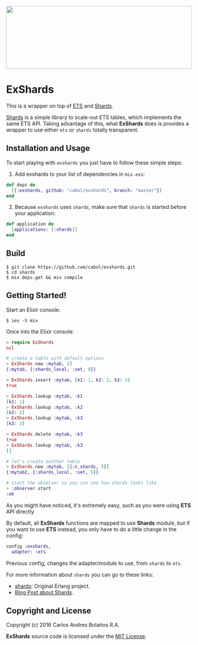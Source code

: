 <img src="http://38.media.tumblr.com/db32471b7c8870cbb0b2cc173af283bb/tumblr_inline_nm9x9u6u261rw7ney_540.gif" height="170" width="100%" />


# ExShards

This is a wrapper on top of [ETS](http://erlang.org/doc/man/ets.html) and [Shards](https://github.com/cabol/shards).

[Shards](https://github.com/cabol/shards) is a simple library to scale-out ETS tables, which implements the same ETS API.
Taking advantage of this, what **ExShards** does is provides a wrapper to use either `ets` or
`shards` totally transparent.


## Installation and Usage

To start playing with `exshards` you just have to follow these simple steps:

  1. Add exshards to your list of dependencies in `mix.exs`:

  ```elixir
  def deps do
    [{:exshards, github: "cabol/exshards", branch: "master"}]
  end
  ```

  2. Because `exshards` uses `shards`, make sure that `shards` is started before your application:

  ```elixir
  def application do
    [applications: [:shards]]
  end
  ```

## Build

    $ git clone https://github.com/cabol/exshards.git
    $ cd shards
    $ mix deps.get && mix compile


## Getting Started!

Start an Elixir console:

    $ iex -S mix

Once into the Elixir console:

```elixir
> require ExShards
nil

# create a table with default options
> ExShards.new :mytab, []
{:mytab, {:shards_local, :set, 8}}

> ExShards.insert :mytab, [k1: 1, k2: 2, k3: 3]
true

> ExShards.lookup :mytab, :k1
[k1: 1]
> ExShards.lookup :mytab, :k2
[k2: 2]
> ExShards.lookup :mytab, :k3
[k3: 3]

> ExShards.delete :mytab, :k3
true
> ExShards.lookup :mytab, :k3
[]

# let's create another table
> ExShards.new :mytab, [{:n_shards, 5}]
{:mytab2, {:shards_local, :set, 5}}

# start the observer so you can see how shards looks like
> :observer.start
:ok
```

As you might have noticed, it's extremely easy, such as you were using **ETS** API directly.

By default, all **ExShards** functions are mapped to use **Shards** module, but if you want to use
**ETS** instead, you only have to do a little change in the config:

```elixir
config :exshards,
  adapter: :ets
```

Previous config, changes the adapter/module to use, from `shards` to `ets`.

For more information about `shards` you can go to these links:

 * [shards](https://github.com/cabol/shards): Original Erlang project.
 * [Blog Post about Shards](http://cabol.github.io/posts/2016/04/14/sharding-support-for-ets.html).


## Copyright and License

Copyright (c) 2016 Carlos Andres Bolaños R.A.

**ExShards** source code is licensed under the [MIT License](LICENSE.md).
